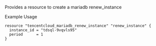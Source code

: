 Provides a resource to create a mariadb renew_instance

Example Usage

```hcl
resource "tencentcloud_mariadb_renew_instance" "renew_instance" {
  instance_id = "tdsql-9vqvls95"
  period      = 1
}
```